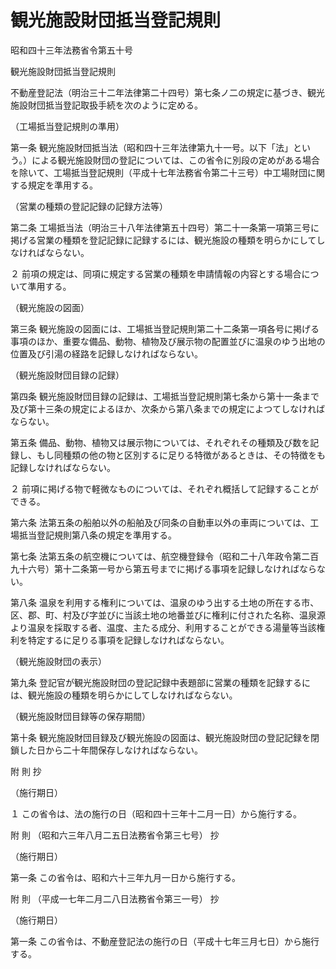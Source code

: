 # 観光施設財団抵当登記規則

昭和四十三年法務省令第五十号

観光施設財団抵当登記規則

不動産登記法（明治三十二年法律第二十四号）第七条ノ二の規定に基づき、観光施設財団抵当登記取扱手続を次のように定める。

（工場抵当登記規則の準用）

第一条 観光施設財団抵当法（昭和四十三年法律第九十一号。以下「法」という。）による観光施設財団の登記については、この省令に別段の定めがある場合を除いて、工場抵当登記規則（平成十七年法務省令第二十三号）中工場財団に関する規定を準用する。

（営業の種類の登記記録の記録方法等）

第二条 工場抵当法（明治三十八年法律第五十四号）第二十一条第一項第三号に掲げる営業の種類を登記記録に記録するには、観光施設の種類を明らかにしてしなければならない。

２ 前項の規定は、同項に規定する営業の種類を申請情報の内容とする場合について準用する。

（観光施設の図面）

第三条 観光施設の図面には、工場抵当登記規則第二十二条第一項各号に掲げる事項のほか、重要な備品、動物、植物及び展示物の配置並びに温泉のゆう出地の位置及び引湯の経路を記録しなければならない。

（観光施設財団目録の記録）

第四条 観光施設財団目録の記録は、工場抵当登記規則第七条から第十一条まで及び第十三条の規定によるほか、次条から第八条までの規定によつてしなければならない。

第五条 備品、動物、植物又は展示物については、それぞれその種類及び数を記録し、もし同種類の他の物と区別するに足りる特徴があるときは、その特徴をも記録しなければならない。

２ 前項に掲げる物で軽微なものについては、それぞれ概括して記録することができる。

第六条 法第五条の船舶以外の船舶及び同条の自動車以外の車両については、工場抵当登記規則第八条の規定を準用する。

第七条 法第五条の航空機については、航空機登録令（昭和二十八年政令第二百九十六号）第十二条第一号から第五号までに掲げる事項を記録しなければならない。

第八条 温泉を利用する権利については、温泉のゆう出する土地の所在する市、区、郡、町、村及び字並びに当該土地の地番並びに権利に付された名称、温泉源より温泉を採取する者、温度、主たる成分、利用することができる湯量等当該権利を特定するに足りる事項を記録しなければならない。

（観光施設財団の表示）

第九条 登記官が観光施設財団の登記記録中表題部に営業の種類を記録するには、観光施設の種類を明らかにしてしなければならない。

（観光施設財団目録等の保存期間）

第十条 観光施設財団目録及び観光施設の図面は、観光施設財団の登記記録を閉鎖した日から二十年間保存しなければならない。

附 則 抄

（施行期日）

１ この省令は、法の施行の日（昭和四十三年十二月一日）から施行する。

附 則 （昭和六三年八月二五日法務省令第三七号） 抄

（施行期日）

第一条 この省令は、昭和六十三年九月一日から施行する。

附 則 （平成一七年二月二八日法務省令第三一号） 抄

（施行期日）

第一条 この省令は、不動産登記法の施行の日（平成十七年三月七日）から施行する。
